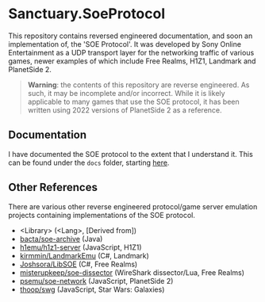 # Sanctuary.SoeProtocol

This repository contains reversed engineered documentation, and soon an implementation of, the
'SOE Protocol'. It was developed by Sony Online Entertainment as a UDP transport layer for the
networking traffic of various games, newer examples of which include Free Realms, H1Z1, Landmark
and PlanetSide 2.

> **Warning**: the contents of this repository are reverse engineered. As such, it may be
> incomplete and/or incorrect. While it is likely applicable to many games that use the SOE
> protocol, it has been written using 2022 versions of PlanetSide 2 as a reference.

## Documentation

I have documented the SOE protocol to the extent that I understand it. This can be found under the
`docs` folder, starting [here](./docs/README.md).

## Other References

There are various other reverse engineered protocol/game server emulation projects containing
implementations of the SOE protocol.

- &lt;Library&gt; (&lt;Lang&gt;, [Derived from])
- [bacta/soe-archive](https://github.com/bacta/soe-archive) (Java)
- [h1emu/h1z1-server](https://github.com/H1emu/h1z1-server) (JavaScript, H1Z1)
- [kirmmin/LandmarkEmu](https://github.com/kirmmin/LandmarkEmu) (C#, Landmark)
- [Joshsora/LibSOE](https://github.com/Joshsora/LibSOE) (C#, Free Realms)
- [misterupkeep/soe-dissector](https://github.com/misterupkeep/soe-dissector) (WireShark dissector/Lua, Free Realms)
- [psemu/soe-network](https://github.com/psemu/soe-network/) (JavaScript, PlanetSide 2)
- [thoop/swg](https://github.com/thoop/swg) (JavaScript, Star Wars: Galaxies)